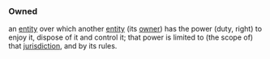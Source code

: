 ### Owned

an <a href="https://essif-lab.github.io/framework/docs/terms/entity" hovertext="Entity: someone or something that is known to exist.">entity</a> over which another <a href="https://essif-lab.github.io/framework/docs/terms/entity" hovertext="Entity: someone or something that is known to exist.">entity</a> (its <a href="https://essif-lab.github.io/framework/docs/terms/owner" hovertext="Owner (of an Entity): the role that a Party performs when it is exercising its legal, rightful or natural title to control that Entity.">owner</a>) has the power (duty, right) to enjoy it, dispose of it and control it; that power is limited to (the scope of) that <a href="https://essif-lab.github.io/framework/docs/terms/jurisdiction" hovertext="Jurisdiction: the composition of a Legal System (legislation, enforcement thereof, and conflict resolution), a Party that governs that Legal System, a scope within which that Legal System is operational, and one or more Objectives for the purpose of which the Legal System is operated.">jurisdiction</a>, and by its rules.